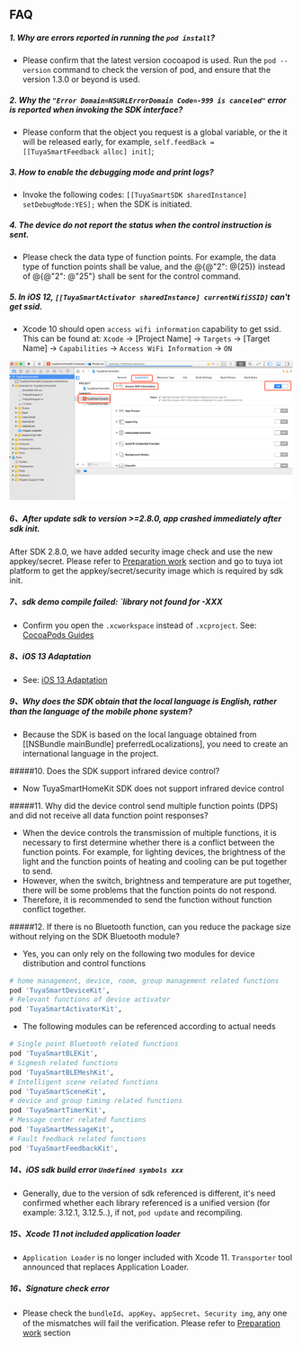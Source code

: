 ## FAQ

##### 1. Why are errors reported in running the `pod install`? 

   - Please confirm that the latest version cocoapod is used. Run the `pod --version` command to check the version of pod, and ensure that the version 1.3.0 or beyond is used. 

##### 2. Why the `"Error Domain=NSURLErrorDomain Code=-999 is canceled"` error is reported when invoking the SDK interface? 

   - Please conform that the object you request is a global variable, or the it will be released early, for example, `self.feedBack = [[TuyaSmartFeedback alloc] init]`;

##### 3. How to enable the debugging mode and print logs? 

  - Invoke the following codes: `[[TuyaSmartSDK sharedInstance] setDebugMode:YES];` when the SDK is initiated. 

##### 4. The device  do not report the status when the control instruction is sent. 

  - Please check the data type of function points. For example, the data type of function points shall be value, and the @{@"2": @(25)} instead of @{@"2": @"25"} shall be sent for the control command.

##### 5. In iOS 12, `[[TuyaSmartActivator sharedInstance] currentWifiSSID]` can't get ssid.

   - Xcode 10 should open `access wifi information` capability to get ssid. This can be found at:
       `Xcode` -> [Project Name] -> `Targets` -> [Target Name] -> `Capabilities` -> `Access WiFi Information` -> `ON`

   ![](./images/ios-sdk-wifi-access.png)

##### 6、After update sdk to version >=2.8.0, app crashed immediately after sdk init.

After SDK 2.8.0, we have added security image check and use the new appkey/secret. Please refer to [Preparation work](./Preparation.md) section and go to tuya iot platform to get the appkey/secret/security image which is required by sdk init.

##### 7、sdk demo compile failed: `library not found for -XXX

- Confirm you open the `.xcworkspace` instead of `.xcproject`. See: [CocoaPods Guides](https://guides.cocoapods.org/)

##### 8、iOS 13 Adaptation

- See: [iOS 13 Adaptation](./iOSAdaptation.md)

##### 9、Why does the SDK obtain that the local language is English, rather than the language of the mobile phone system?

- Because the SDK is based on the local language obtained from  [[NSBundle mainBundle] preferredLocalizations], you need to create an international language in the project.

#####10. Does the SDK support infrared device control?

- Now TuyaSmartHomeKit SDK does not support infrared device control

#####11. Why did the device control send multiple function points (DPS) and did not receive all data function point responses?

- When the device controls the transmission of multiple functions, it is necessary to first determine whether there is a conflict between the function points. For example, for lighting devices, the brightness of the light and the function points of heating and cooling can be put together to send.
- However, when the switch, brightness and temperature are put together, there will be some problems that the function points do not respond.
-  Therefore, it is recommended to send the function without function conflict together.

#####12. If there is no Bluetooth function, can you reduce the package size without relying on the SDK Bluetooth module?

- Yes, you can only rely on the following two modules for device distribution and control functions

```ruby
# home management, device, room, group management related functions
pod 'TuyaSmartDeviceKit',
# Relevant functions of device activator
pod 'TuyaSmartActivatorKit',
```

- The following modules can be referenced according to actual needs

```ruby
# Single point Bluetooth related functions
pod 'TuyaSmartBLEKit', 
# Sigmesh related functions
pod 'TuyaSmartBLEMeshKit',
# Intelligent scene related functions
pod 'TuyaSmartSceneKit', 
# device and group timing related functions
pod 'TuyaSmartTimerKit',
# Message center related functions
pod 'TuyaSmartMessageKit',
# Fault feedback related functions
pod 'TuyaSmartFeedbackKit',
```

##### 14、iOS sdk build error `Undefined symbols xxx`  

* Generally, due to the version of sdk referenced is different, it's need confirmed whether each library referenced is a unified version (for example: 3.12.1, 3.12.5..), if not, `pod update` and recompiling.

##### 15、Xcode 11 not included application loader

* `Application Loader` is no longer included with Xcode 11. `Transporter` tool announced that replaces Application Loader.

##### 16、Signature check error

* Please check the `bundleId`、`appKey`、`appSecret`、`Security img`, any one of the mismatches will fail the verification. Please refer to [Preparation work](./Preparation.md) section

